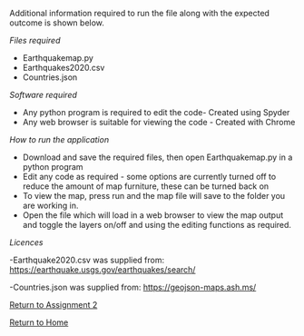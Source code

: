 Additional information required to run the file along with the expected outcome is shown below.

*Files required*

- Earthquakemap.py
- Earthquakes2020.csv
- Countries.json

*Software required*

- Any python program is required to edit the code- Created using Spyder
- Any web browser is suitable for viewing the code - Created with Chrome

*How to run the application*

- Download and save the required files, then open Earthquakemap.py in a python program
- Edit any code as required - some options are currently turned off to reduce the amount of map furniture, these can be turned back on
- To view the map, press run and the map file will save to the folder you are working in.
- Open the file which will load in a web browser to view the map output and toggle the layers on/off and using the editing functions as required.


*Licences*

-Earthquake2020.csv was supplied from: https://earthquake.usgs.gov/earthquakes/search/

-Countries.json was supplied from: https://geojson-maps.ash.ms/

[Return to Assignment 2](https://daisymay55.github.io/Assignment2.html)

[Return to Home](https://daisymay55.github.io/home.html)
